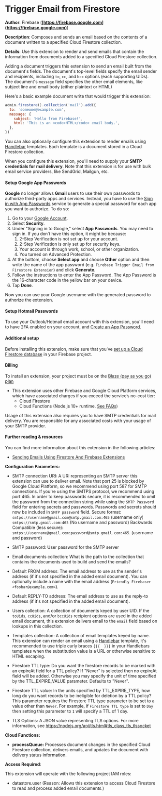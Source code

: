 # Trigger Email from Firestore

**Author**: Firebase (**[https://firebase.google.com](https://firebase.google.com)**)

**Description**: Composes and sends an email based on the contents of a document written to a specified Cloud Firestore collection.



**Details**: Use this extension to render and send emails that contain the information from documents added to a specified Cloud Firestore collection.

Adding a document triggers this extension to send an email built from the document's fields. The document's top-level fields specify the email sender and recipients, including `to`, `cc`, and `bcc` options (each supporting UIDs). The document's `message` field specifies the other email elements, like subject line and email body (either plaintext or HTML)

Here's a basic example document write that would trigger this extension:

```js
admin.firestore().collection('mail').add({
  to: 'someone@example.com',
  message: {
    subject: 'Hello from Firebase!',
    html: 'This is an <code>HTML</code> email body.',
  },
})
```

You can also optionally configure this extension to render emails using [Handlebar](https://handlebarsjs.com/) templates. Each template is a document stored in a Cloud Firestore collection.

When you configure this extension, you'll need to supply your **SMTP credentials for mail delivery**. Note that this extension is for use with bulk email service providers, like SendGrid, Mailgun, etc.

#### Setup Google App Passwords

**Google** no longer allows **Gmail** users to use their own passwords to authorize third-party apps and services. Instead, you have to use the [Sign in with App Passwords](https://support.google.com/accounts/answer/185833) service to generate a special password for each app you want to authorize. To do so:

1.  Go to your [Google Account](https://myaccount.google.com/).
2.  Select **Security**.
3.  Under "Signing in to Google," select **App Passwords**. You may need to sign in. If you don’t have this option, it might be because:
    1.  2-Step Verification is not set up for your account.
    2.  2-Step Verification is only set up for security keys.
    3.  Your account is through work, school, or other organization.
    4.  You turned on Advanced Protection.
4.  At the bottom, choose **Select app** and choose **Other** option and then write the name of the app password (e.g. `Firebase Trigger Email from Firestore Extension`) and click **Generate**.
5.  Follow the instructions to enter the App Password. The App Password is the 16-character code in the yellow bar on your device.
6.  Tap **Done**.

Now you can use your Google username with the generated password to authorize the extension.

#### Setup Hotmail Passwords

To use your Outlook/Hotmail email account with this extension, you'll need to have 2FA enabled on your account, and [Create an App Password](https://support.microsoft.com/en-us/help/12409/microsoft-account-app-passwords-and-two-step-verification).

#### Additional setup

Before installing this extension, make sure that you've [set up a Cloud Firestore database](https://firebase.google.com/docs/firestore/quickstart) in your Firebase project.

#### Billing
To install an extension, your project must be on the [Blaze (pay as you go) plan](https://firebase.google.com/pricing)

- This extension uses other Firebase and Google Cloud Platform services, which have associated charges if you exceed the service’s no-cost tier:
  - Cloud Firestore
  - Cloud Functions (Node.js 10+ runtime. [See FAQs](https://firebase.google.com/support/faq#extensions-pricing))

Usage of this extension also requires you to have SMTP credentials for mail delivery. You are responsible for any associated costs with your usage of your SMTP provider.

#### Further reading & resources

You can find more information about this extension in the following articles:

- [Sending Emails Using Firestore And Firebase Extensions](https://invertase.link/Y6Nu)



**Configuration Parameters:**

* SMTP connection URI: A URI representing an SMTP server this extension can use to deliver email. Note that port 25 is blocked by Google Cloud Platform, so we recommend using port 587 for SMTP connections. If you're using the SMTPS protocol, we recommend using port 465. In order to keep passwords secure, it is recommended to omit the password from the connection string while using the `SMTP Password` field for entering secrets and passwords. Passwords and secrets should now be included in `SMTP password` field.
Secure format:
 `smtps://username@gmail.com@smtp.gmail.com:465` (username only)
 `smtps://smtp.gmail.com:465` (No username and password)
Backwards Compatible (less secure):
 `smtps://username@gmail.com:password@smtp.gmail.com:465`. (username and password)

* SMTP password: User password for the SMTP server

* Email documents collection: What is the path to the collection that contains the documents used to build and send the emails?

* Default FROM address: The email address to use as the sender's address (if it's not specified in the added email document).  You can optionally include a name with the email address (`Friendly Firebaser <foobar@example.com>`).

* Default REPLY-TO address: The email address to use as the reply-to address (if it's not specified in the added email document).

* Users collection: A collection of documents keyed by user UID. If the `toUids`, `ccUids`, and/or `bccUids` recipient options are used in the added email document, this extension delivers email to the `email` field based on lookups in this collection.

* Templates collection: A collection of email templates keyed by name. This extension can render an email using a [Handlebar](https://handlebarsjs.com/) template, it's recommended to use triple curly braces `{{{  }}}` in your Handlebars templates when the substitution value is a URL or otherwise sensitive to HTML escaping.

* Firestore TTL type: Do you want the firestore records to be marked with an expireAt field for a TTL policy? If "Never" is selected then no expireAt field will be added. Otherwise you may specify the unit of time specified by the TTL_EXPIRE_VALUE parameter. Defaults to "Never".

* Firestore TTL value: In the units specified by TTL_EXPIRE_TYPE, how long do you want records to be ineligible for deletion by a TTL policy? This parameter requires the Firestore TTL type parameter to be set to a value other than `Never`. For example, if `Firestore TTL type` is set to `Day` then setting this parameter to `1` will specify a TTL of 1 day.

* TLS Options: A JSON value representing TLS options. For more information, see https://nodejs.org/api/tls.html#tls_class_tls_tlssocket



**Cloud Functions:**

* **processQueue:** Processes document changes in the specified Cloud Firestore collection, delivers emails, and updates the document with delivery status information.



**Access Required**:



This extension will operate with the following project IAM roles:

* datastore.user (Reason: Allows this extension to access Cloud Firestore to read and process added email documents.)
